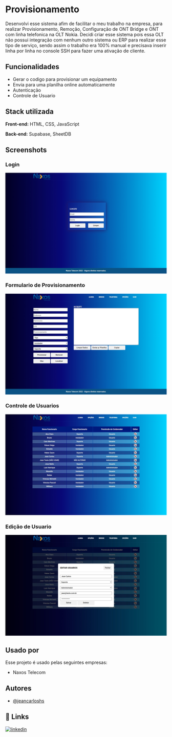 
# Provisionamento

Desenvolvi esse sistema afim de facilitar o meu trabalho na empresa, para realizar Provisionamento, Remoção, Configuração de ONT Bridge e ONT com linha telefonica na OLT Nokia. Decidi criar esse sistema pois essa OLT não possui integração com nenhum outro sistema ou ERP para realizar esse tipo de serviço, sendo assim o trabalho era 100% manual e precisava inserir linha por linha no console SSH para fazer uma ativação de cliente.


## Funcionalidades

- Gerar o codigo para provisionar um equipamento
- Envia para uma planilha online automaticamente
- Autenticação
- Controle de Usuario


## Stack utilizada

**Front-end:** HTML, CSS, JavaScript

**Back-end:** Supabase, SheetDB


## Screenshots
### Login
![Login](https://github.com/jeancarloshs/provisionamento-v1/blob/master/img/prints_App/print-login.jpeg)

### Formulario de Provisionamento
![Formulario de provisionamento](https://github.com/jeancarloshs/provisionamento-v1/blob/master/img/prints_App/print-provisionamento.jpeg)

### Controle de Usuarios
![Controle de usuarios](https://github.com/jeancarloshs/provisionamento-v1/blob/master/img/prints_App/print-controle-de-usuarios.jpeg)

### Edição de Usuario
![Edição de Usuario](https://github.com/jeancarloshs/provisionamento-v1/blob/master/img/prints_App/print-edicao-de-usuario.jpeg)
## Usado por

Esse projeto é usado pelas seguintes empresas:

- Naxos Telecom


## Autores

- [@jeancarloshs](https://www.github.com/jeancarloshs)


## 🔗 Links
[![linkedin](https://img.shields.io/badge/linkedin-0A66C2?style=for-the-badge&logo=linkedin&logoColor=white)](https://www.linkedin.com/in/jean-carlos-nunes-de-almeida-81a68b139/)


